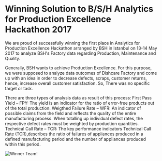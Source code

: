 # Winning Solution to B/S/H Analytics for Production Excellence Hackathon 2017

We are proud of successfully winning the first place in Analytics for Production Excellence Hackathon arranged by BSH in Istanbul on 13-14 May 2017 to analyze BSH's Factory data regarding Production, Maintenance and Quality.

Generally, BSH wants to achieve Production Excellence. For this purpose, we were supposed to analyze data outcomes of Dishcare Factory and come up with an idea in order to decrease defects, scraps, customer returns, hence, increase overall customer satisfaction. So, There was no specific target or task. 



There are three types of analysis data as result of this process:
First Pass Yield – FPY: The yield is an indicator for the ratio of error-free products out of the total production.
Weigthed Failure Rate – WFR: An indicator of possible claims from the field and reflects the quality of the entire manufacturing process. When totalling up individual defect rates, the respective defect rates must be weighted by production quantities.
Technical Call Rate – TCR:  The key performance indicators Technical Call Rate (TCR),describes the ratio of failures of appliances produced in a defined manufacturing period and the number of appliances produced within this period.


![Winner Team!](winners.png)

